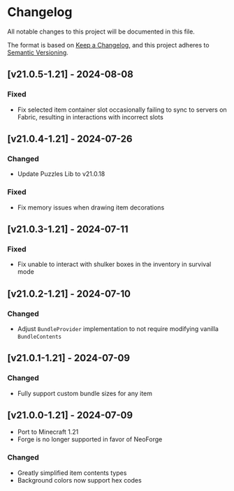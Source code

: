 # Changelog
All notable changes to this project will be documented in this file.

The format is based on [Keep a Changelog](https://keepachangelog.com/en/1.0.0/),
and this project adheres to [Semantic Versioning](https://semver.org/spec/v2.0.0.html).

## [v21.0.5-1.21] - 2024-08-08
### Fixed
- Fix selected item container slot occasionally failing to sync to servers on Fabric, resulting in interactions with incorrect slots

## [v21.0.4-1.21] - 2024-07-26
### Changed
- Update Puzzles Lib to v21.0.18
### Fixed
- Fix memory issues when drawing item decorations

## [v21.0.3-1.21] - 2024-07-11
### Fixed
- Fix unable to interact with shulker boxes in the inventory in survival mode

## [v21.0.2-1.21] - 2024-07-10
### Changed
- Adjust `BundleProvider` implementation to not require modifying vanilla `BundleContents`

## [v21.0.1-1.21] - 2024-07-09
### Changed
- Fully support custom bundle sizes for any item

## [v21.0.0-1.21] - 2024-07-09
- Port to Minecraft 1.21
- Forge is no longer supported in favor of NeoForge
### Changed
- Greatly simplified item contents types
- Background colors now support hex codes
